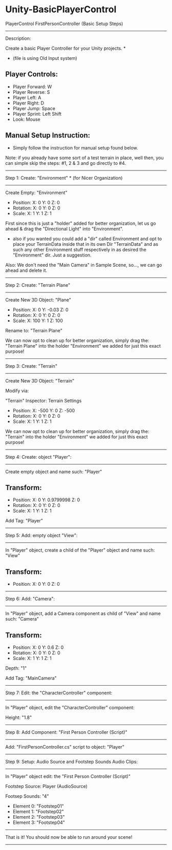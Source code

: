 # Unity-BasicPlayerControl

PlayerControl FirstPersonController (Basic Setup Steps)

-----------------------------------------------------------------------------------

Description:

Create a basic Player Controller for your Unity projects. *

* (file is using Old Input system)


Player Controls:
----------------

* Player Forward:   W
* Player Reverse:   S
* Player Left:      A
* Player Right:     D
* Player Jump:      Space
* Player Sprint:    Left Shift
* Look:             Mouse


Manual Setup Instruction:
-------------------------

* Simply follow the instruction for manual setup found below.

Note: if you already have some sort of a test terrain in place, well then, you
can simple skip the steps: #1, 2 & 3 and go directly to #4.


-----------------------------------------------------------------------------------

Step 1: Create: "Environment" * (for Nicer Organization)

-----------------------------------------------------------------------------------


Create Empty: "Environment"

* Position: X: 0 Y: 0 Z: 0 
* Rotation: X: 0 Y: 0 Z: 0 
* Scale:    X: 1 Y: 1 Z: 1

First since this is just a "holder" added for better organization, let us go
ahead & drag the "Directional Light" into "Environment".

* also if you wanted you could add a "dir" called Environment and opt to place
  your TerrainData inside that in its own Dir "TerrainData" and as such any
  other Environment stuff respectively in as desired the "Environment" dir.
  Just a suggestion.

Also: We don't need the "Main Camera" in Sample Scene, so..., we can go ahead
and delete it.


-----------------------------------------------------------------------------------

Step 2: Create: "Terrain Plane"

-----------------------------------------------------------------------------------


Create New 3D Object: "Plane"

* Position: X: 0   Y: -0.03 Z: 0 
* Rotation: X: 0   Y: 0     Z: 0 
* Scale:    X: 100 Y: 1     Z: 100

Rename to: "Terrain Plane"

We can now opt to clean up for better organization, simply drag the:
"Terrain Plane" into the holder "Environment" we added for just this exact
 purpose!


-----------------------------------------------------------------------------------

Step 3: Create: "Terrain"

-----------------------------------------------------------------------------------


Create New 3D Object: "Terrain"

Modify via:

"Terrain" Inspector: Terrain Settings

* Position: X: -500 Y: 0 Z: -500 
* Rotation: X: 0     Y: 0 Z: 0 
* Scale:    X: 1     Y: 1 Z: 1

We can now opt to clean up for better organization, simply drag the:
"Terrain" into the holder "Environment" we added for just this exact purpose!


-----------------------------------------------------------------------------------

Step 4: Create: object "Player":

-----------------------------------------------------------------------------------


Create empty object and name such: "Player"

Transform: 
----------

* Position: X: 0 Y: 0.9799998 Z: 0 
* Rotation: X: 0 Y: 0  Z: 0 
* Scale:    X: 1 Y: 1  Z: 1

Add Tag: "Player"


-----------------------------------------------------------------------------------

Step 5: Add: empty object "View":

-----------------------------------------------------------------------------------


In "Player" object, create a child of the "Player" object and name
such: "View"

Transform:
----------

* Position: X: 0 Y: 0 Z: 0


-----------------------------------------------------------------------------------

Step 6: Add: "Camera":

-----------------------------------------------------------------------------------

In "Player" object, add a Camera component as child of "View" and name
such: "Camera"

Transform: 
----------

* Position: X: 0 Y: 0.6 Z: 0 
* Rotation: X: 0 Y: 0   Z: 0 
* Scale:    X: 1 Y: 1   Z: 1

Depth: "1" 

Add Tag: "MainCamera"


-----------------------------------------------------------------------------------

Step 7: Edit: the "CharacterController" component:

-----------------------------------------------------------------------------------


In "Player" object, edit the "CharacterController" component:

Height: "1.8"


-----------------------------------------------------------------------------------

Step 8: Add Component: "First Person Controller (Script)"

-----------------------------------------------------------------------------------


Add: "FirstPersonController.cs" script to object: "Player"


-----------------------------------------------------------------------------------

Step 9: Setup: Audio Source and Footstep Sounds Audio Clips:

-----------------------------------------------------------------------------------

In "Player" object edit: the "First Person Controller (Script)"

Footstep Source: Player (AudioSource)

Footsep Sounds: "4"

* Element 0: "Footstep01"
* Element 1: "Footstep02"
* Element 2: "Footstep03"
* Element 3: "Footstep04"


-----------------------------------------------------------------------------------

That is it! You should now be able to run around your scene!

-----------------------------------------------------------------------------------


